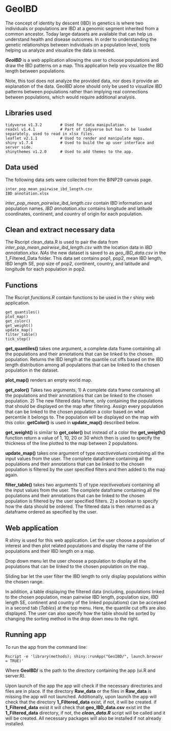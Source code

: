 # GeoIBD
The concept of identity by descent (IBD) in genetics is where two individuals or populations are IBD at a genomic segment inherited from a common ancestor. Today large datasets are available that can help us understand health and disease outcomes. In order to understanding the genetic relationships between individuals on a population level, tools helping us analyze and visualize the data is needed. 

***GeoIBD*** is a web application allowing the user to choose populations and draw the IBD patterns on a map. This application help you visualize the IBD length between populations.

Note, this tool does not analyze the provided data, nor does it provide an explanation of the data. GeoIBD alone should only be used to visualize IBD patterns between populations rather than implying real connections between populations, which would require additional analysis. 


## Libraries used
    tidyverse v1.3.2        # Used for data manipulation.
    readxl v1.4.1           # Part of tidyverse but has to be loaded separately. used to read in xlsx files.
    leaflet v2.1.1          # Used to render and manipulate maps.
    shiny v1.7.4            # Used to build the ap user interface and server side.
    shinythemes v1.2.0      # Used to add themes to the app.

## Data used
The following data sets were collected from the BINP29 canvas page.

    inter_pop_mean_pairwise_ibd_length.csv
    IBD annotation.xlsx

*inter_pop_mean_pairwise_ibd_length.csv* contain IBD information and population names. *IBD annotation.xlsx* contains longitude and latitude coordinates, continent, and country of origin for each population.

## Clean and extract necessary data
The Rscript clean_data.R is used to pair the data from *inter_pop_mean_pairwise_ibd_length.csv* with the location data in *IBD annotation.xlsx*. *NAs* the new dataset is saved to as *geo_IBD_data.csv* in the 1_Filtered_Data folder. This data set contains pop1, pop2, mean IBD length, IBD length SE, pop size of pop2, continent, country, and latitude and longitude for each population in pop2.

## Functions
The Rscript *functions.R* contain functions to be used in the r shiny web application. 
    
    get_quantiles()
    plot_map()
    get_color()
    get_weight()
    update_map()
    filter_table() 
    tick_step()

**get_quantiles()** takes one argument, a complete data frame containing all the populations and their annotations that can be linked to the chosen population. Returns the IBD length at the quantile cut offs based on the IBD length distribution among all populations that can be linked to the chosen population in the dataset.

**plot_map()** renders an empty world map. 

**get_color()** Takes two arguments, 1) A complete data frame containing all the populations and their annotations that can be linked to the chosen population. 2) The new filtered data frame, only containing the populations that should be displayed on the map after filtering. Assign every population that can be linked to the chosen population a color based on what percentile it belongs to. The population will be displayed on the map with this color. **getColor()** is used in **update_map()** described below.

**get_weight()** is similar to **get_color()** but instead of a color the **get_weigth()** function return a value of 1, 10, 20 or 30 which then is used to specify the thickness of the line plotted to the map between 2 populaitons.

**update_map()** takes one argument of type *reactivevalues* containing all the input values from the user. The complete dataframe containing all the populations and their annotations that can be linked to the chosen population is filtered by the user specified filters and then added to the map again.

**filter_table()** takes two arguments 1) of type *reactivevalues* containing all the input values from the user. The complete dataframe containing all the populations and their annotations that can be linked to the chosen population is filtered by the user specified filters. 2) a boolean to specify how the data should be ordered. The filtered data is then returned as a dataframe ordered as specified by the user.


## Web application
R shiny is used for this web application. Let the user choose a population of interest and then plot related populations and display the name of the populations and their IBD length on a map.

Drop down menu let the user choose a population to display all the populations that can be linked to the chosen population on the map. 

Sliding bar let the user filter the IBD length to only display populations within the chosen range.

In addition, a table displaying the filtered data (including, populations linked to the chosen population, mean pairwise IBD length, population size, IBD length SE, continent and country of the linked populations) can be accessed in a second tab (*Tables*) at the top menu. Here, the quantile cut offs are also displayed. The user can also specify how the table should be sorted by changing the sorting method in the drop down meu to the right. 

## Running app
To run the app from the command line:

    Rscript -e 'library(methods); shiny::runApp("GeoIBD/", launch.browser = TRUE)'

Where **GeoIBD/** is the path to the directory containing the app (ui.R and server.R). 

Upon launch of the app the app will check if the necessary directories and files are in place. If the directory **Raw_data** or the files in **Raw_data** is missing the app will not launched. Additionally, upon launch the app will check that the directory **1_Filtered_data** exist, if not, it will be created. if **1_Filtered_data** exist it will check that **geo_IBD_data.csv** exist int the **1_Filtered_data** directory, if not, the ***clean_data.R*** script will be called and it will be created. All necessary packages will also be installed if not already installed.

